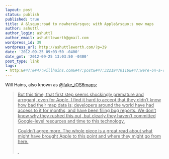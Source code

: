 ```yaml
---
layout: post
status: publish
published: true
title: A &lsquo;road to nowhere&rsquo; with Apple&rsquo;s new maps
author: ashuttl
author_login: ashuttl
author_email: ashuttleworth@gmail.com
wordpress_id: 39
wordpress_url: http://ashuttleworth.com/?p=39
date: '2012-09-25 09:03:50 -0400'
date_gmt: '2012-09-25 13:03:50 -0400'
post_type: link
tags:
- http:&#47;&#47;willhains.com&#47;post&#47;32219470116&#47;were-on-a-road-to-nowhere
---
```

<p>Will Hains, also known as <a href="http:&#47;&#47;twitter.com&#47;intent&#47;user?screen_name=fake_iOS6maps">@fake_iOS6maps:</p>
<blockquote>
<p>But this time, that first step seems shockingly premature and arrogant, even for Apple. I find it hard to accept that they didn&rsquo;t know how bad their map data is; developers around the world have had access to it for months, and have been filing bug reports. We don&rsquo;t know why they rushed this out, but clearly they haven&rsquo;t committed Google-level resources and time to this technology.<br />
</p>
<p>Couldn&rsquo;t agree more. The whole piece is a great read about what might have brought Apple to this point and where they might go from here.</p>
<p>&nbsp;</p>
